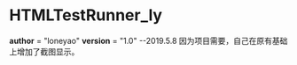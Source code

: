 # HTMLTestRunner_ly
__author__ = "loneyao"
__version__ = "1.0"
--2019.5.8
    因为项目需要，自己在原有基础上增加了截图显示。
